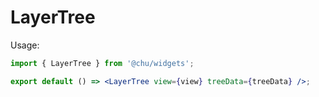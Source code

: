 # LayerTree

Usage:

```jsx
import { LayerTree } from '@chu/widgets';

export default () => <LayerTree view={view} treeData={treeData} />;
```
